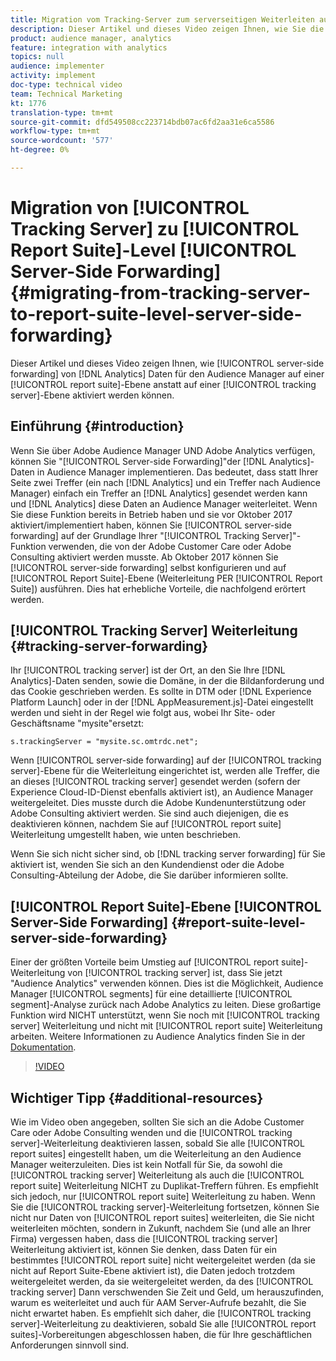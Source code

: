 ```yaml
---
title: Migration vom Tracking-Server zum serverseitigen Weiterleiten auf Report Suite-Ebene
description: Dieser Artikel und dieses Video zeigen Ihnen, wie Sie die serverseitige Weiterleitung von Analytics-Daten an Audience Manager auf Report Suite-Ebene und nicht auf Tracking-Server-Ebene aktivieren können.
product: audience manager, analytics
feature: integration with analytics
topics: null
audience: implementer
activity: implement
doc-type: technical video
team: Technical Marketing
kt: 1776
translation-type: tm+mt
source-git-commit: dfd549508cc223714bdb07ac6fd2aa31e6ca5586
workflow-type: tm+mt
source-wordcount: '577'
ht-degree: 0%

---
```



# Migration von [!UICONTROL Tracking Server] zu [!UICONTROL Report Suite]-Level [!UICONTROL Server-Side Forwarding] {#migrating-from-tracking-server-to-report-suite-level-server-side-forwarding}

Dieser Artikel und dieses Video zeigen Ihnen, wie [!UICONTROL server-side forwarding] von [!DNL Analytics] Daten für den Audience Manager auf einer [!UICONTROL report suite]-Ebene anstatt auf einer [!UICONTROL tracking server]-Ebene aktiviert werden können.

## Einführung {#introduction}

Wenn Sie über Adobe Audience Manager UND Adobe Analytics verfügen, können Sie &quot;[!UICONTROL Server-side Forwarding]&quot;der [!DNL Analytics]-Daten in Audience Manager implementieren. Das bedeutet, dass statt Ihrer Seite zwei Treffer (ein nach [!DNL Analytics] und ein Treffer nach Audience Manager) einfach ein Treffer an [!DNL Analytics] gesendet werden kann und [!DNL Analytics] diese Daten an Audience Manager weiterleitet. Wenn Sie diese Funktion bereits in Betrieb haben und sie vor Oktober 2017 aktiviert/implementiert haben, können Sie [!UICONTROL server-side forwarding] auf der Grundlage Ihrer &quot;[!UICONTROL Tracking Server]&quot;-Funktion verwenden, die von der Adobe Customer Care oder Adobe Consulting aktiviert werden musste. Ab Oktober 2017 können Sie [!UICONTROL server-side forwarding] selbst konfigurieren und auf [!UICONTROL Report Suite]-Ebene (Weiterleitung PER [!UICONTROL Report Suite]) ausführen. Dies hat erhebliche Vorteile, die nachfolgend erörtert werden.

## [!UICONTROL Tracking Server] Weiterleitung  {#tracking-server-forwarding}

Ihr [!UICONTROL tracking server] ist der Ort, an den Sie Ihre [!DNL Analytics]-Daten senden, sowie die Domäne, in der die Bildanforderung und das Cookie geschrieben werden. Es sollte in DTM oder [!DNL Experience Platform Launch] oder in der [!DNL AppMeasurement.js]-Datei eingestellt werden und sieht in der Regel wie folgt aus, wobei Ihr Site- oder Geschäftsname &quot;mysite&quot;ersetzt:

`s.trackingServer = "mysite.sc.omtrdc.net";`

Wenn [!UICONTROL server-side forwarding] auf der [!UICONTROL tracking server]-Ebene für die Weiterleitung eingerichtet ist, werden alle Treffer, die an dieses [!UICONTROL tracking server] gesendet werden (sofern der Experience Cloud-ID-Dienst ebenfalls aktiviert ist), an Audience Manager weitergeleitet. Dies musste durch die Adobe Kundenunterstützung oder Adobe Consulting aktiviert werden. Sie sind auch diejenigen, die es deaktivieren können, nachdem Sie auf [!UICONTROL report suite] Weiterleitung umgestellt haben, wie unten beschrieben.

Wenn Sie sich nicht sicher sind, ob [!DNL tracking server forwarding] für Sie aktiviert ist, wenden Sie sich an den Kundendienst oder die Adobe Consulting-Abteilung der Adobe, die Sie darüber informieren sollte.

## [!UICONTROL Report Suite]-Ebene  [!UICONTROL Server-Side Forwarding] {#report-suite-level-server-side-forwarding}

Einer der größten Vorteile beim Umstieg auf [!UICONTROL report suite]-Weiterleitung von [!UICONTROL tracking server] ist, dass Sie jetzt &quot;Audience Analytics&quot; verwenden können. Dies ist die Möglichkeit, Audience Manager [!UICONTROL segments] für eine detaillierte [!UICONTROL segment]-Analyse zurück nach Adobe Analytics zu leiten. Diese großartige Funktion wird NICHT unterstützt, wenn Sie noch mit [!UICONTROL tracking server] Weiterleitung und nicht mit [!UICONTROL report suite] Weiterleitung arbeiten. Weitere Informationen zu Audience Analytics finden Sie in der [Dokumentation](https://marketing.adobe.com/resources/help/en_US/analytics/audiences/).

>[!VIDEO](https://video.tv.adobe.com/v/23701/?quality=12)

## Wichtiger Tipp {#additional-resources}

Wie im Video oben angegeben, sollten Sie sich an die Adobe Customer Care oder Adobe Consulting wenden und die [!UICONTROL tracking server]-Weiterleitung deaktivieren lassen, sobald Sie alle [!UICONTROL report suites] eingestellt haben, um die Weiterleitung an den Audience Manager weiterzuleiten. Dies ist kein Notfall für Sie, da sowohl die [!UICONTROL tracking server] Weiterleitung als auch die [!UICONTROL report suite] Weiterleitung NICHT zu Duplikat-Treffern führen. Es empfiehlt sich jedoch, nur [!UICONTROL report suite] Weiterleitung zu haben. Wenn Sie die [!UICONTROL tracking server]-Weiterleitung fortsetzen, können Sie nicht nur Daten von [!UICONTROL report suites] weiterleiten, die Sie nicht weiterleiten möchten, sondern in Zukunft, nachdem Sie (und alle an Ihrer Firma) vergessen haben, dass die [!UICONTROL tracking server] Weiterleitung aktiviert ist, können Sie denken, dass Daten für ein bestimmtes [!UICONTROL report suite] nicht weitergeleitet werden (da sie nicht auf Report Suite-Ebene aktiviert ist), die Daten jedoch trotzdem weitergeleitet werden, da sie weitergeleitet werden, da des [!UICONTROL tracking server] Dann verschwenden Sie Zeit und Geld, um herauszufinden, warum es weiterleitet und auch für AAM Server-Aufrufe bezahlt, die Sie nicht erwartet haben. Es empfiehlt sich daher, die [!UICONTROL tracking server]-Weiterleitung zu deaktivieren, sobald Sie alle [!UICONTROL report suites]-Vorbereitungen abgeschlossen haben, die für Ihre geschäftlichen Anforderungen sinnvoll sind.
